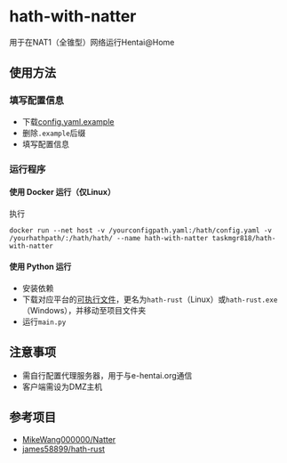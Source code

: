 # hath-with-natter
用于在NAT1（全锥型）网络运行Hentai@Home

## 使用方法
### 填写配置信息
* 下载[config.yaml.example](https://github.com/taskmgr818/hath-with-natter/raw/main/config.yaml.example)
* 删除`.example`后缀
* 填写配置信息
### 运行程序
#### 使用 Docker 运行（仅Linux）
执行
```text
docker run --net host -v /yourconfigpath.yaml:/hath/config.yaml -v /yourhathpath/:/hath/hath/ --name hath-with-natter taskmgr818/hath-with-natter
```
#### 使用 Python 运行
* 安装依赖
* 下载对应平台的[可执行文件](https://github.com/james58899/hath-rust/releases/latest)，更名为`hath-rust`（Linux）或`hath-rust.exe`（Windows），并移动至项目文件夹
* 运行`main.py`
## 注意事项
* 需自行配置代理服务器，用于与e-hentai.org通信
* 客户端需设为DMZ主机
## 参考项目
* [MikeWang000000/Natter](https://github.com/MikeWang000000/Natter)
* [james58899/hath-rust](https://github.com/james58899/hath-rust)
